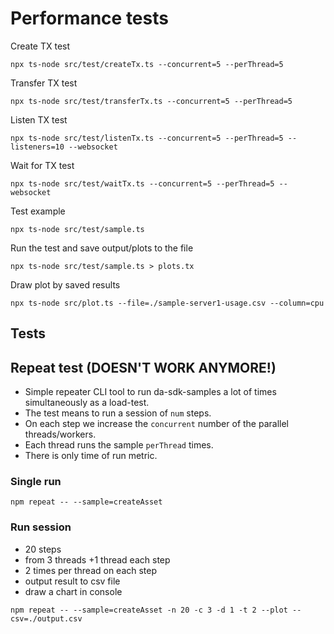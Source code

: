 # Performance tests


Create TX test

```
npx ts-node src/test/createTx.ts --concurrent=5 --perThread=5
```

Transfer TX test

```
npx ts-node src/test/transferTx.ts --concurrent=5 --perThread=5
```

Listen TX test

```
npx ts-node src/test/listenTx.ts --concurrent=5 --perThread=5 --listeners=10 --websocket
```

Wait for TX test

```
npx ts-node src/test/waitTx.ts --concurrent=5 --perThread=5 --websocket
```

Test example

```
npx ts-node src/test/sample.ts
```

Run the test and save output/plots to the file

```
npx ts-node src/test/sample.ts > plots.tx
```

Draw plot by saved results

```
npx ts-node src/plot.ts --file=./sample-server1-usage.csv --column=cpu
```

## Tests


## Repeat test (DOESN'T WORK ANYMORE!)

* Simple repeater CLI tool to run da-sdk-samples a lot of times simultaneously as a load-test.
* The test means to run a session of `num` steps.
* On each step we increase the `concurrent` number of the parallel threads/workers.
* Each thread runs the sample `perThread` times.
* There is only time of run metric.

### Single run

```
npm repeat -- --sample=createAsset
```

### Run session

- 20 steps
- from 3 threads +1 thread each step
- 2 times per thread on each step
- output result to csv file
- draw a chart in console

```
npm repeat -- --sample=createAsset -n 20 -c 3 -d 1 -t 2 --plot --csv=./output.csv
```
